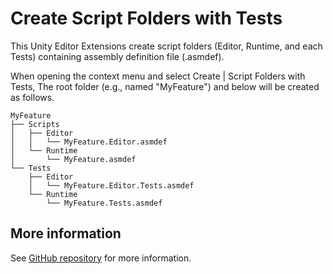 # Create Script Folders with Tests

This Unity Editor Extensions create script folders (Editor, Runtime, and each Tests) containing assembly definition file (.asmdef).

When opening the context menu and select Create | Script Folders with Tests,
The root folder (e.g., named "MyFeature") and below will be created as follows.

```
MyFeature
├── Scripts
│   ├── Editor
│   │   └── MyFeature.Editor.asmdef
│   └── Runtime
│       └── MyFeature.asmdef
└── Tests
    ├── Editor
    │   └── MyFeature.Editor.Tests.asmdef
    └── Runtime
        └── MyFeature.Tests.asmdef
```


## More information

See [GitHub repository](https://github.com/nowsprinting/create-script-folders-with-tests) for more information.
